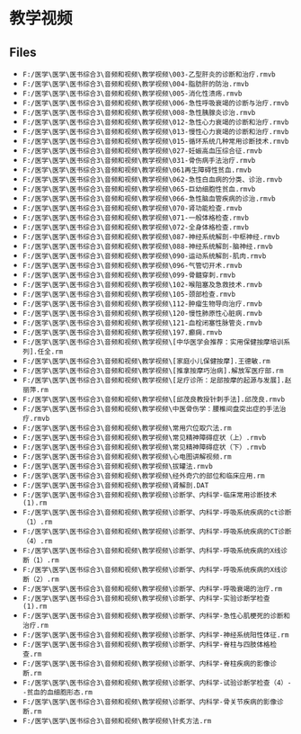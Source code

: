 # 教学视频

## Files

- `F:/医学\医学\医书综合3\音频和视频\教学视频\003-乙型肝炎的诊断和治疗.rmvb`
- `F:/医学\医学\医书综合3\音频和视频\教学视频\004-脂肪肝的防治.rmvb`
- `F:/医学\医学\医书综合3\音频和视频\教学视频\005-消化性溃疡.rmvb`
- `F:/医学\医学\医书综合3\音频和视频\教学视频\006-急性呼吸衰竭的诊断与治疗.rmvb`
- `F:/医学\医学\医书综合3\音频和视频\教学视频\008-急性胰腺炎诊治.rmvb`
- `F:/医学\医学\医书综合3\音频和视频\教学视频\012-急性心力衰竭的诊断和治疗.rmvb`
- `F:/医学\医学\医书综合3\音频和视频\教学视频\013-慢性心力衰竭的诊断和治疗.rmvb`
- `F:/医学\医学\医书综合3\音频和视频\教学视频\015-循环系统几种常用诊断技术.rmvb`
- `F:/医学\医学\医书综合3\音频和视频\教学视频\027-妊娠高血压综合征.rmvb`
- `F:/医学\医学\医书综合3\音频和视频\教学视频\031-骨伤病手法治疗.rmvb`
- `F:/医学\医学\医书综合3\音频和视频\教学视频\061再生障碍性贫血.rmvb`
- `F:/医学\医学\医书综合3\音频和视频\教学视频\062-急性白血病的分类、诊治.rmvb`
- `F:/医学\医学\医书综合3\音频和视频\教学视频\065-巨幼细胞性贫血.rmvb`
- `F:/医学\医学\医书综合3\音频和视频\教学视频\066-急性脑血管疾病的诊治.rmvb`
- `F:/医学\医学\医书综合3\音频和视频\教学视频\070-肾功能检查.rmvb`
- `F:/医学\医学\医书综合3\音频和视频\教学视频\071-一般体格检查.rmvb`
- `F:/医学\医学\医书综合3\音频和视频\教学视频\072-全身体格检查.rmvb`
- `F:/医学\医学\医书综合3\音频和视频\教学视频\087-神经系统解剖-中枢神经.rmvb`
- `F:/医学\医学\医书综合3\音频和视频\教学视频\088-神经系统解剖-脑神经.rmvb`
- `F:/医学\医学\医书综合3\音频和视频\教学视频\090-运动系统解剖-肌肉.rmvb`
- `F:/医学\医学\医书综合3\音频和视频\教学视频\096-气管切开术.rmvb`
- `F:/医学\医学\医书综合3\音频和视频\教学视频\099-骨髓穿刺.rmvb`
- `F:/医学\医学\医书综合3\音频和视频\教学视频\102-喉阻塞及急救技术.rmvb`
- `F:/医学\医学\医书综合3\音频和视频\教学视频\105-颈部检查.rmvb`
- `F:/医学\医学\医书综合3\音频和视频\教学视频\112-肿瘤生物导向治疗.rmvb`
- `F:/医学\医学\医书综合3\音频和视频\教学视频\120-慢性肺原性心脏病.rmvb`
- `F:/医学\医学\医书综合3\音频和视频\教学视频\121-血栓闭塞性脉管炎.rmvb`
- `F:/医学\医学\医书综合3\音频和视频\教学视频\197.癫痫.rmvb`
- `F:/医学\医学\医书综合3\音频和视频\教学视频\[中华医学会推荐：实用保健按摩培训系列].任全.rm`
- `F:/医学\医学\医书综合3\音频和视频\教学视频\[家庭小儿保健按摩].王德敏.rm`
- `F:/医学\医学\医书综合3\音频和视频\教学视频\[推拿按摩巧治病].解放军医疗部.rm`
- `F:/医学\医学\医书综合3\音频和视频\教学视频\[足疗诊所：足部按摩的起源与发展].赵丽萍.rm`
- `F:/医学\医学\医书综合3\音频和视频\教学视频\[邱茂良教授针刺手法].邱茂良.rmvb`
- `F:/医学\医学\医书综合3\音频和视频\教学视频\中医骨伤学：腰椎间盘突出症的手法治疗.rmvb`
- `F:/医学\医学\医书综合3\音频和视频\教学视频\常用穴位取穴法.rm`
- `F:/医学\医学\医书综合3\音频和视频\教学视频\常见精神障碍症状（上）.rmvb`
- `F:/医学\医学\医书综合3\音频和视频\教学视频\常见精神障碍症状（下）.rmvb`
- `F:/医学\医学\医书综合3\音频和视频\教学视频\心电图讲解视频.rm`
- `F:/医学\医学\医书综合3\音频和视频\教学视频\拔罐法.rmvb`
- `F:/医学\医学\医书综合3\音频和视频\教学视频\经外奇穴的部位和临床应用.rm`
- `F:/医学\医学\医书综合3\音频和视频\教学视频\肾解剖.DAT`
- `F:/医学\医学\医书综合3\音频和视频\教学视频\诊断学、内科学-临床常用诊断技术(1).rm`
- `F:/医学\医学\医书综合3\音频和视频\教学视频\诊断学、内科学-呼吸系统疾病的ct诊断（1）.rm`
- `F:/医学\医学\医书综合3\音频和视频\教学视频\诊断学、内科学-呼吸系统疾病的CT诊断（4）.rm`
- `F:/医学\医学\医书综合3\音频和视频\教学视频\诊断学、内科学-呼吸系统疾病的X线诊断（1）.rm`
- `F:/医学\医学\医书综合3\音频和视频\教学视频\诊断学、内科学-呼吸系统疾病的X线诊断（2）.rm`
- `F:/医学\医学\医书综合3\音频和视频\教学视频\诊断学、内科学-呼吸衰竭的治疗.rm`
- `F:/医学\医学\医书综合3\音频和视频\教学视频\诊断学、内科学-实验诊断学检查(1).rm`
- `F:/医学\医学\医书综合3\音频和视频\教学视频\诊断学、内科学-急性心肌梗死的诊断和治疗.rm`
- `F:/医学\医学\医书综合3\音频和视频\教学视频\诊断学、内科学-神经系统阳性体征.rm`
- `F:/医学\医学\医书综合3\音频和视频\教学视频\诊断学、内科学-脊柱与四肢体格检查.rm`
- `F:/医学\医学\医书综合3\音频和视频\教学视频\诊断学、内科学-脊柱疾病的影像诊断.rm`
- `F:/医学\医学\医书综合3\音频和视频\教学视频\诊断学、内科学-试验诊断学检查（4）--贫血的血细胞形态.rm`
- `F:/医学\医学\医书综合3\音频和视频\教学视频\诊断学、内科学-骨关节疾病的影像诊断.rm`
- `F:/医学\医学\医书综合3\音频和视频\教学视频\针炙方法.rm`
